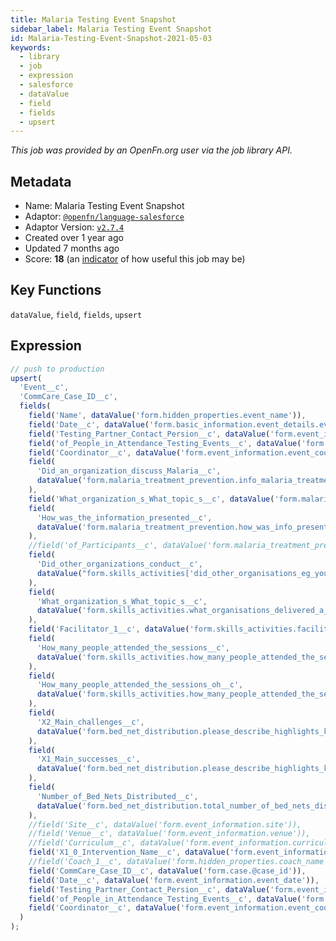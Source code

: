```yaml
---
title: Malaria Testing Event Snapshot
sidebar_label: Malaria Testing Event Snapshot
id: Malaria-Testing-Event-Snapshot-2021-05-03
keywords:
  - library
  - job
  - expression
  - salesforce
  - dataValue
  - field
  - fields
  - upsert
---
```


<em>This job was provided by an OpenFn.org user via the job library API.</em>

## Metadata

- Name: Malaria Testing Event Snapshot
- Adaptor: [`@openfn/language-salesforce`](https://www.github.com/openfn/language-salesforce)
- Adaptor Version: [`v2.7.4`](https://www.github.com/openfn/language-salesforce/releases/tag/v2.7.4)
- Created over 1 year ago
- Updated 7 months ago
- Score: <b>18</b> (an [indicator](/adaptors/library/#library-scores) of how useful this job may be)

## Key Functions

`dataValue`, `field`, `fields`, `upsert`

## Expression

```js
// push to production
upsert(
  'Event__c',
  'CommCare_Case_ID__c',
  fields(
    field('Name', dataValue('form.hidden_properties.event_name')),
    field('Date__c', dataValue('form.basic_information.event_details.event_date')),
    field('Testing_Partner_Contact_Persion__c', dataValue('form.event_information.testing_partner__contact_people')),
    field('of_People_in_Attendance_Testing_Events__c', dataValue('form.event_information.number_in_attendance')),
    field('Coordinator__c', dataValue('form.event_information.event_coordinator')),
    field(
      'Did_an_organization_discuss_Malaria__c',
      dataValue('form.malaria_treatment_prevention.info_malaria_treatment')
    ),
    field('What_organization_s_What_topic_s__c', dataValue('form.malaria_treatment_prevention.which_organizations')),
    field(
      'How_was_the_information_presented__c',
      dataValue('form.malaria_treatment_prevention.how_was_info_presented')
    ),
    //field('of_Participants__c', dataValue('form.malaria_treatment_prevention.how_many_total_participants')),
    field(
      'Did_other_organizations_conduct__c',
      dataValue("form.skills_activities['did_other_organisations_eg_youth-friendly_clinic_ministry_of_health_etc_con']")
    ),
    field(
      'What_organization_s_What_topic_s__c',
      dataValue('form.skills_activities.what_organisations_delivered_a_session_and_what_was_the_topic_of_the_sessio')
    ),
    field('Facilitator_1__c', dataValue('form.skills_activities.facilitators')),
    field(
      'How_many_people_attended_the_sessions__c',
      dataValue('form.skills_activities.how_many_people_attended_the_sessions_in_total')
    ),
    field(
      'How_many_people_attended_the_sessions_oh__c',
      dataValue('form.skills_activities.how_many_people_attended_the_sessions_in_total')
    ),
    field(
      'X2_Main_challenges__c',
      dataValue('form.bed_net_distribution.please_describe_highlights_key_challenges_and_main_lessons_learned_from_thi')
    ),
    field(
      'X1_Main_successes__c',
      dataValue('form.bed_net_distribution.please_describe_highlights_key_challenges_and_main_lessons_learned_from_thi')
    ),
    field(
      'Number_of_Bed_Nets_Distributed__c',
      dataValue('form.bed_net_distribution.total_number_of_bed_nets_distributed')
    ),
    //field('Site__c', dataValue('form.event_information.site')),
    //field('Venue__c', dataValue('form.event_information.venue')),
    //field('Curriculum__c', dataValue('form.event_information.curriculum')),
    field('X1_0_Intervention_Name__c', dataValue('form.event_information.intervention')),
    //field('Coach_1__c', dataValue('form.hidden_properties.coach_name')),
    field('CommCare_Case_ID__c', dataValue('form.case.@case_id')),
    field('Date__c', dataValue('form.event_information.event_date')),
    field('Testing_Partner_Contact_Persion__c', dataValue('form.event_information.testing_partner__contact_people')),
    field('of_People_in_Attendance_Testing_Events__c', dataValue('form.event_information.number_in_attendance')),
    field('Coordinator__c', dataValue('form.event_information.event_coordinator'))
  )
);

```